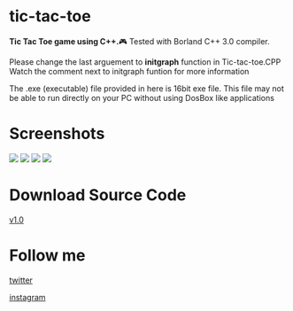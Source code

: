 # tic-tac-toe
**Tic Tac Toe game using C++.**:video_game: Tested with Borland C++ 3.0 compiler.

Please change the last arguement to **initgraph** function in Tic-tac-toe.CPP
Watch the comment next to initgraph funtion for more information

The .exe (executable) file provided in here is 16bit exe file. This file may not be able to run directly on your PC without using DosBox like applications


# Screenshots
<img src="https://github.com/thunder-coding/tic-tac-toe/blob/master/images/image_1.jpg">
<img src="https://github.com/thunder-coding/tic-tac-toe/blob/master/images/image_2.jpg">
<img src="https://github.com/thunder-coding/tic-tac-toe/blob/master/images/image_3.jpg">
<img src="https://github.com/thunder-coding/tic-tac-toe/blob/master/images/image_4.jpg">


# Download Source Code
[v1.0](https://github.com/thunder-coding/tic-tac-toe/archive/v1.0.zip)


# Follow me
[twitter](https://www.twitter.com/CodingThunder)

[instagram](https://www.instagram.com/thunder_coding.expert)
